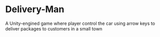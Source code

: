 # Delivery-Man
A Unity-engined game where player control the car using arrow keys to deliver packages to customers in a small town
